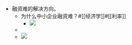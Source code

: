 - 融资难的解决方向。
    - 为什么中小企业融资难？#[[经济学]]#[[利率]]
        - ![](https://firebasestorage.googleapis.com/v0/b/firescript-577a2.appspot.com/o/imgs%2Fapp%2Fxinyiheng%2FnrJdRmlLx1.jpg?alt=media&token=b3ae2b53-613c-4756-9ee5-49f94f8fa9b8)
    - 
    - ![](https://firebasestorage.googleapis.com/v0/b/firescript-577a2.appspot.com/o/imgs%2Fapp%2Fxinyiheng%2FZAAHZL4WJN.png?alt=media&token=7d717d4c-a143-4ff8-80ec-1068d895f47a)
